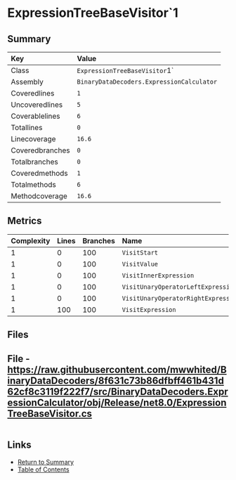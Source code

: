 ﻿# ExpressionTreeBaseVisitor`1

## Summary

| Key             | Value                                     |
| :-------------- | :---------------------------------------- |
| Class           | `ExpressionTreeBaseVisitor`1`             |
| Assembly        | `BinaryDataDecoders.ExpressionCalculator` |
| Coveredlines    | `1`                                       |
| Uncoveredlines  | `5`                                       |
| Coverablelines  | `6`                                       |
| Totallines      | `0`                                       |
| Linecoverage    | `16.6`                                    |
| Coveredbranches | `0`                                       |
| Totalbranches   | `0`                                       |
| Coveredmethods  | `1`                                       |
| Totalmethods    | `6`                                       |
| Methodcoverage  | `16.6`                                    |

## Metrics

| Complexity | Lines | Branches | Name                                |
| :--------- | :---- | :------- | :---------------------------------- |
| 1          | 0     | 100      | `VisitStart`                        |
| 1          | 0     | 100      | `VisitValue`                        |
| 1          | 0     | 100      | `VisitInnerExpression`              |
| 1          | 0     | 100      | `VisitUnaryOperatorLeftExpression`  |
| 1          | 0     | 100      | `VisitUnaryOperatorRightExpression` |
| 1          | 100   | 100      | `VisitExpression`                   |

## Files

## File - https://raw.githubusercontent.com/mwwhited/BinaryDataDecoders/8f631c73b86dfbff461b431d62cf8c3119f222f7/src/BinaryDataDecoders.ExpressionCalculator/obj/Release/net8.0/ExpressionTreeBaseVisitor.cs

```CSharp
```

## Links

* [Return to Summary](Summary.md)
* [Table of Contents](../TOC.md)

